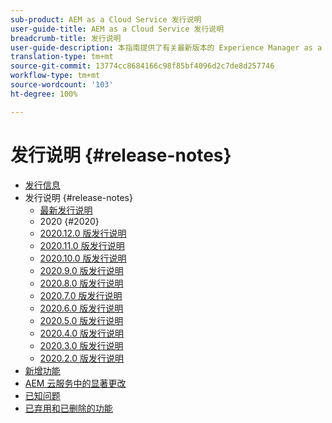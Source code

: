 ```yaml
---
sub-product: AEM as a Cloud Service 发行说明
user-guide-title: AEM as a Cloud Service 发行说明
breadcrumb-title: 发行说明
user-guide-description: 本指南提供了有关最新版本的 Experience Manager as a Cloud Service 的重要信息，包括已弃用的新增功能和已删除功能以及已知问题。
translation-type: tm+mt
source-git-commit: 13774cc8684166c98f85bf4096d2c7de8d257746
workflow-type: tm+mt
source-wordcount: '103'
ht-degree: 100%

---
```



# 发行说明 {#release-notes}

+ [发行信息](/help/release-notes/home.md)
+ 发行说明 {#release-notes}
   + [最新发行说明](/help/release-notes/release-notes-cloud/release-notes-current.md)
   + 2020 {#2020}
   + [2020.12.0 版发行说明](/help/release-notes/release-notes-cloud/2020/release-notes-2020-12-0.md)
   + [2020.11.0 版发行说明](/help/release-notes/release-notes-cloud/2020/release-notes-2020-11-0.md)
   + [2020.10.0 版发行说明](/help/release-notes/release-notes-cloud/2020/release-notes-2020-10-0.md)
   + [2020.9.0 版发行说明](/help/release-notes/release-notes-cloud/2020/release-notes-2020-9-0.md)
   + [2020.8.0 版发行说明](/help/release-notes/release-notes-cloud/2020/release-notes-2020-8-0.md)
   + [2020.7.0 版发行说明](/help/release-notes/release-notes-cloud/2020/release-notes-2020-7-0.md)
   + [2020.6.0 版发行说明](/help/release-notes/release-notes-cloud/2020/release-notes-2020-6-0.md)
   + [2020.5.0 版发行说明](/help/release-notes/release-notes-cloud/2020/release-notes-2020-5-0.md)
   + [2020.4.0 版发行说明](/help/release-notes/release-notes-cloud/2020/release-notes-2020-4-0.md)
   + [2020.3.0 版发行说明](/help/release-notes/release-notes-cloud/2020/release-notes-2020-3-0.md)
   + [2020.2.0 版发行说明](/help/release-notes/release-notes-cloud/2020/release-notes-2020-2-0.md)
+ [新增功能](what-is-new.md)
+ [AEM 云服务中的显著更改](aem-cloud-changes.md)
+ [已知问题](known-issues.md)
+ [已弃用和已删除的功能](deprecated-removed-features.md)